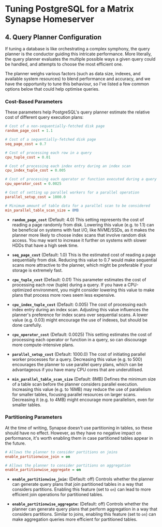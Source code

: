 # Tuning PostgreSQL for a Matrix Synapse Homeserver

## 4. Query Planner Configuration

If tuning a database is like orchestrating a complex symphony, the query planner is the conductor guiding this intricate performance. More literally, the query planner evaluates the multiple possible ways a given query could be handled, and attempts to choose the most efficient one.

The planner weighs various factors (such as data size, indexes, and available system resources) to blend performance and accuracy, and we have the opportunity to tune this behaviour, so I've listed a few common options below that could help optimise queries.

### Cost-Based Parameters

These parameters help PostgreSQL's query planner estimate the relative cost of different query execution plans:

```ini
# Cost of a non-sequentially-fetched disk page
random_page_cost = 1.1

# Cost of a sequentially-fetched disk page
seq_page_cost = 0.7

# Cost of processing each row in a query
cpu_tuple_cost = 0.01

# Cost of processing each index entry during an index scan
cpu_index_tuple_cost = 0.005

# Cost of processing each operator or function executed during a query
cpu_operator_cost = 0.0025

# Cost of setting up parallel workers for a parallel operation
parallel_setup_cost = 1000.0

# Minimum amount of table data for a parallel scan to be considered
min_parallel_table_scan_size = 8MB
```

- **`random_page_cost`** (Default: 4.0)
   This setting represents the cost of reading a page randomly from disk. Lowering this value (e.g. to 1.1) can be beneficial on systems with fast I/O, like NVME/SSDs, as it makes the planner more likely to choose index scans that involve random disk access. You may want to increase it further on systems with slower HDDs that have a high seek time.

- **`seq_page_cost`** (Default: 1.0)
   This is the estimated cost of reading a page sequentially from disk. Reducing this value to 0.7 would make sequential scans more attractive to the planner, which might be preferable if your storage is extremely fast.

- **`cpu_tuple_cost`** (Default: 0.01)
   This parameter estimates the cost of processing each row (tuple) during a query. If you have a CPU-optimized environment, you might consider lowering this value to make plans that process more rows seem less expensive.

- **`cpu_index_tuple_cost`** (Default: 0.005)
   The cost of processing each index entry during an index scan. Adjusting this value influences the planner's preference for index scans over sequential scans. A lower value (e.g. 0.03) might encourage the use of indexes, but should be done carefully.

- **`cpu_operator_cost`** (Default: 0.0025)
   This setting estimates the cost of processing each operator or function in a query, so can discourage more compute-intensive plans.

- **`parallel_setup_cost`** (Default: 1000.0)
   The cost of initiating parallel worker processes for a query. Decreasing this value (e.g. to 500) encourages the planner to use parallel query plans, which can be advantageous if you have many CPU cores that are underutilised.

- **`min_parallel_table_scan_size`** (Default: 8MB)
   Defines the minimum size of a table scan before the planner considers parallel execution. Increasing this value (e.g. to 16MB) may reduce the use of parallelism for smaller tables, focusing parallel resources on larger scans. Decreasing it (e.g. to 4MB) might encourage more parallelism, even for smaller tables.

### Partitioning Parameters

At the time of writing, Synapse doesn't use partitioning in tables, so these should have no effect. However, as they have no negative impact on performance, it's worth enabling them in case partitioned tables appear in the future.

```ini
# Allows the planner to consider partitions on joins
enable_partitionwise_join = on

# Allows the planner to consider partitions on aggregation
enable_partitionwise_aggregate = on
```

- **`enable_partitionwise_join`:** (Default: off)
   Controls whether the planner can generate query plans that join partitioned tables in a way that considers partitions. Enabling this feature (set to `on`) can lead to more efficient join operations for partitioned tables.

- **`enable_partitionwise_aggregate`:** (Default: off)
   Controls whether the planner can generate query plans that perform aggregation in a way that considers partitions. Similar to joins, enabling this feature (set to `on`) can make aggregation queries more efficient for partitioned tables.
